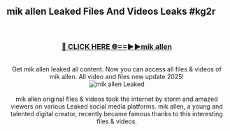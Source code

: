 ## mik allen Leaked Files And Videos Leaks #kg2r
<br>
<div align="center">
<h3><a href="https://watchclip.my.id/mik allen" rel="nofollow">🔴 CLICK HERE 🌐==►►mik allen</a></h3>
<br>
Get mik allen leaked all content. Now you can access all files & videos of mik allen. All video and files new update 2025!
<br>
<a href="https://watchclip.my.id/mik allen" rel="nofollow" data-target="animated-image.originalLink"><img src="https://i.ibb.co.com/WyWwxjT/player-gif2.gif" alt="mik allen Leaked" style="max-width: 100%; display: inline-block;" data-target="animated-image.originalImage"></a>
<br><br>
mik allen original files & videos took the internet by storm and amazed viewers on various Leaked social media platforms. mik allen, a young and talented digital creator, recently became famous thanks to this interesting files & videos.
</div>
<br>